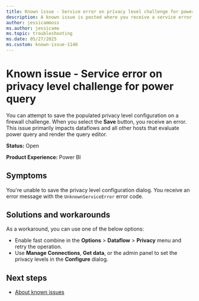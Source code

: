 ```yaml
---
title: Known issue - Service error on privacy level challenge for power query
description: A known issue is posted where you receive a service error on privacy level challenge for power query.
author: jessicammoss
ms.author: jessicamo
ms.topic: troubleshooting  
ms.date: 05/27/2025
ms.custom: known-issue-1146
---
```


# Known issue - Service error on privacy level challenge for power query

You can attempt to save the populated privacy level configuration on a firewall challenge. When you select the **Save** button, you receive an error. This issue primarily impacts dataflows and all other hosts that evaluate power query and render the query editor.

**Status:** Open

**Product Experience:** Power BI

## Symptoms

You're unable to save the privacy level configuration dialog. You receive an error message with the `UnknownServiceError` error code.

## Solutions and workarounds

As a workaround, you can use one of the below options:

- Enable fast combine in the **Options** > **Dataflow** > **Privacy** menu and retry the operation.
- Use **Manage Connections**, **Get data**, or the admin panel to set the privacy levels in the **Configure** dialog.

## Next steps

- [About known issues](https://support.fabric.microsoft.com/known-issues)
